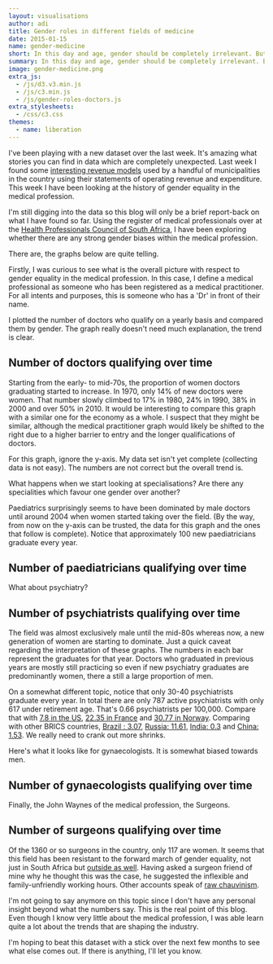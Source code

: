 ```yaml
---
layout: visualisations
author: adi
title: Gender roles in different fields of medicine
date: 2015-01-15
name: gender-medicine
short: In this day and age, gender should be completely irrelevant. But is it?
summary: In this day and age, gender should be completely irrelevant. But is it?
image: gender-medicine.png
extra_js:
  - /js/d3.v3.min.js
  - /js/c3.min.js
  - /js/gender-roles-doctors.js
extra_stylesheets:
  - /css/c3.css
themes:
  - name: liberation
---
```


<style>
  .chart {
    max-height: 700px;
  }
</style>

I've been playing with a new dataset over the last week. It's amazing what stories you can find in data which are completely unexpected. Last week I found some [interesting revenue models](/articles/valentines-day.html) used by a handful of municipalities in the country using their statements of operating revenue and expenditure. This week I have been looking at the history of gender equality in the medical profession.

I'm still digging into the data so this blog will only be a brief report-back on what I have found so far. Using the register of medical professionals over at the [Health Professionals Council of South Africa](http://hpcsa.co.za), I have been exploring whether there are any strong gender biases within the medical profession.

There are, the graphs below are quite telling.

Firstly, I was curious to see what is the overall picture with respect to gender equality in the medical profession. In this case, I define a medical professional as someone who has been registered as a medical practitioner. For all intents and purposes, this is someone who has a 'Dr' in front of their name.

I plotted the number of doctors who qualify on a yearly basis and compared them by gender. The graph really doesn't need much explanation, the trend is clear.

## Number of doctors qualifying over time

<div id="chart1" class="chart"></div>

Starting from the early- to mid-70s, the proportion of women doctors graduating started to increase. In 1970, only 14% of new doctors were women. That number slowly climbed to 17% in 1980, 24% in 1990, 38% in 2000 and over 50% in 2010. It would be interesting to compare this graph with a similar one for the economy as a whole. I suspect that they might be similar, although the medical practitioner graph would likely be shifted to the right due to a higher barrier to entry and the longer qualifications of doctors.

For this graph, ignore the y-axis. My data set isn't yet complete (collecting data is not easy). The numbers are not correct but the overall trend is.

What happens when we start looking at specialisations? Are there any specialities which favour one gender over another?

Paediatrics surprisingly seems to have been dominated by male doctors until around 2004 when women started taking over the field. (By the way, from now on the y-axis can be trusted, the data for this graph and the ones that follow is complete). Notice that approximately 100 new paediatricians graduate every year.

## Number of paediatricians qualifying over time

<div id="chart4" class="chart"></div>

What about psychiatry?

## Number of psychiatrists qualifying over time

<div id="chart2" class="chart"></div>

The field was almost exclusively male until the mid-80s whereas now, a new generation of women are starting to dominate. Just a quick caveat regarding the interpretation of these graphs. The numbers in each bar represent the graduates for that year. Doctors who graduated in previous years are mostly still practicing so even if new psychiatry graduates are predominantly women, there a still a large proportion of men.

On a somewhat different topic, notice that only 30-40 psychiatrists graduate every year. In total there are only 787 active psychiatrists with only 617 under retirement age. That's 0.66 psychiatrists per 100,000. Compare that with [7.8 in the US](http://www.who.int/mental_health/evidence/atlas/profiles/usa_mh_profile.pdf?ua=1), [22.35 in France](http://www.who.int/mental_health/evidence/atlas/profiles/fra_mh_profile.pdf?ua=1) and [30.77 in Norway](http://www.who.int/mental_health/evidence/atlas/profiles/nor_mh_profile.pdf?ua=1). Comparing with other BRICS countries, [Brazil : 3.07](http://www.who.int/mental_health/evidence/atlas/profiles/bra_mh_profile.pdf?ua=1), [Russia: 11.61](http://www.who.int/mental_health/evidence/atlas/profiles/rus_mh_profile.pdf?ua=1), [India: 0.3](http://www.who.int/mental_health/evidence/atlas/profiles/ind_mh_profile.pdf?ua=1) and [China: 1.53](http://www.who.int/mental_health/evidence/atlas/profiles/chn_mh_profile.pdf?ua=1). We really need to crank out more shrinks.

Here's what it looks like for gynaecologists. It is somewhat biased towards men.

## Number of gynaecologists qualifying over time

<div id="chart5" class="chart"></div>

Finally, the John Waynes of the medical profession, the Surgeons.

## Number of surgeons qualifying over time

<div id="chart3" class="chart"></div>

Of the 1360 or so surgeons in the country, only 117 are women. It seems that this field has been resistant to the forward march of gender equality, not just in South Africa but [outside as well](http://www.solidarity-us.org/node/24). Having asked a surgeon friend of mine why he thought this was the case, he suggested the inflexible and family-unfriendly working hours. Other accounts speak of [raw chauvinism](https://medium.com/@karenmilford/being-female-in-surgery-blood-guts-and-rehabilitating-chauvinists-c5f861b0c3ac).

I'm not going to say anymore on this topic since I don't have any personal insight beyond what the numbers say. This is the real point of this blog. Even though I know very little about the medical profession, I was able learn quite a lot about the trends that are shaping the industry.

I'm hoping to beat this dataset with a stick over the next few months to see what else comes out. If there is anything, I'll let you know.